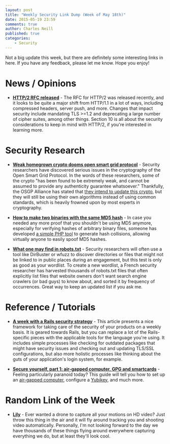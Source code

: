 ```yaml
---
layout: post
title: "Weekly Security Link Dump (Week of May 18th)"
date: 2015-05-19 23:59
comments: true
author: Charles Neill
published: true
categories:
    - Security
---
```


Not a big update this week, but there are definitely some interesting links in here. If you have any feedback, please let me know. Hope you enjoy!

<!-- more -->

# News / Opinions

- [__HTTP/2 RFC released__][http2] - The RFC for HTTP/2 was released recently, and it looks to be quite a major shift from HTTP/1.1 in a lot of ways, including compressed headers, server push, and more. Changes that impact security include mandating TLS >=1.2 and deprecating a large number of cipher suites, among other things. Section 10 is all about the security considerations to keep in mind with HTTP/2, if you're interested in learning more.

# Security Research

- [__Weak homegrown crypto dooms open smart grid protocol__][smart_grid] - Security researchers have discovered serious issues in the cryptography of the Open Smart Grid Protocol. In the words of these researchers, some of the crypto "has been found to be extremely weak, and cannot be assumed to provide any authenticity guarantee whatsoever." Thankfully, the OSGP Alliance has stated that [they intend to update this crypto][smart_grid2], but they will still be using their own algorithms instead of using common standards, which is heavily frowned upon by most experts in cryptography.

- [__How to make two binaries with the same MD5 hash__][md5] - In case you needed any more proof that you shouldn't be using MD5 anymore, especially for verifying hashes of arbitrary binary files, someone has developed [a simple PHP tool][md52] to generate hash collisions, allowing virtually anyone to easily spoof MD5 hashes.

- [__What one may find in robots.txt__][robots] - Security researchers will often use a tool like DirBuster or wfuzz to discover directories or files that might not be linked to in public places during an engagement, but this test is only as good as your wordlist. To create a new wordlist, a French security researcher has harvested thousands of robots.txt files that often explicitly list files that website owners don't want search engine crawlers (or bad guys) to know about, and sorted it by frequency of occurrences. Great way to keep an updated list if you ask me.

# Reference / Tutorials

- [__A week with a Rails security strategy__][rails] - This article presents a nice framework for taking care of the security of your products on a weekly basis. It is geared towards Rails, but you can replace a lot of the Rails-specific pieces with the applicable tools for the language you're using. It includes simple processes like checking for outdated packages that might have security issues and checking out and updating TLS/SSL configurations, but also more holistic processes like thinking about the guts of your application's login system, for example.

- [__Secure yourself, part 1: air-gapped computer, GPG and smartcards__][secure_yourself] - Feeling particularly paranoid today? This guide will tell you how to set up an [air-gapped computer][air_gap], configure a [Yubikey][yubikey], and much more.

# Random Link of the Week

- [__Lily__][lily] - Ever wanted a drone to capture all your motions on HD video? Just throw this thing in the air and it will fly around tracking you and shooting video automatically. Personally, I'm not looking forward to the day we have thousands of these things flying around everywhere capturing everything we do, but at least they'll look cool.


[http2]: http://www.rfc-editor.org/rfc/rfc7540.txt

[smart_grid]: https://threatpost.com/weak-homegrown-crypto-dooms-open-smart-grid-protocol/112680
[smart_grid2]: https://threatpost.com/open-smart-grid-protocol-alliance-plans-to-fix-its-weak-crypto/112794
[md5]: http://natmchugh.blogspot.com/2015/05/how-to-make-two-binaries-with-same-md5.html
[md52]: https://github.com/natmchugh/longEgg
[robots]: http://thiébaud.fr/robots.txt.html

[rails]: http://bauland42.com/articles/a-week-with-a-rails-security-strategy/
[secure_yourself]: http://viccuad.me/blog/secure-yourself-part-1-airgapped-computer-and-GPG-smartcards/
[air_gap]: http://en.wikipedia.org/wiki/Air_gap_%28networking%29
[yubikey]: https://www.yubico.com/products/yubikey-hardware/

[lily]: https://www.lily.camera/

